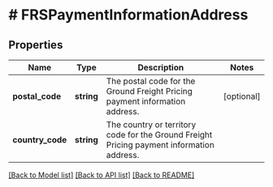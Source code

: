 # # FRSPaymentInformationAddress

## Properties

Name | Type | Description | Notes
------------ | ------------- | ------------- | -------------
**postal_code** | **string** | The postal code for the Ground Freight Pricing payment information address. | [optional]
**country_code** | **string** | The country or territory code for the Ground Freight Pricing payment information address. |

[[Back to Model list]](../../README.md#models) [[Back to API list]](../../README.md#endpoints) [[Back to README]](../../README.md)
